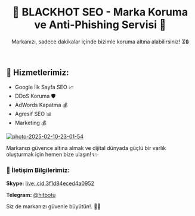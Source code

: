 <header>
    <h1>🌟 BLACKHOT SEO - Marka Koruma ve Anti-Phishing Servisi 🌟</h1>
    <p>Markanızı, sadece dakikalar içinde bizimle koruma altına alabilirsiniz! ⏳🔒</p>
</header>

<div class="content">
    <h2>🚀 Hizmetlerimiz:</h2>
    <ul>
        <li>Google İlk Sayfa SEO 📈</li>
        <li>DDoS Koruma 🛡️</li>
        <li>AdWords Kapatma 💰</li>
        <li>Agresif SEO 📊</li>
        <li>Marketing 💰</li>
    </ul>

   <a href="https://t.me/hitbotu" target="_blank"><img src="https://i.ibb.co/qMXfCK8j/photo-2025-02-10-23-01-54.jpg" alt="photo-2025-02-10-23-01-54" border="0"></a>

  <p>Markanızı güvence altına almak ve dijital dünyada güçlü bir varlık oluşturmak için hemen bize ulaşın! 📞✨</p>
</div>

<div class="contact">
    <h3>📧 İletişim Bilgilerimiz:</h3>
    <p><strong>Skype:</strong> <a href="skype:live:.cid.3f1d84eced4a0952?chat">live:.cid.3f1d84eced4a0952</a></p>
    <p><strong>Telegram:</strong> <a href="https://t.me/hitbotu" target="_blank">@hitbotu</a></p>
    <p>Siz de markanızı güvenle büyütün!. 🌱💼</p>
</div>
